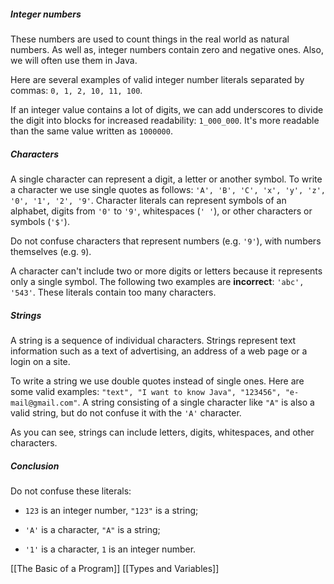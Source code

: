 ##### Integer numbers

These numbers are used to count things in the real world as natural numbers. As well as, integer numbers contain zero and negative ones. Also, we will often use them in Java.

Here are several examples of valid integer number literals separated by commas: `0, 1, 2, 10, 11, 100`.

If an integer value contains a lot of digits, we can add underscores to divide the digit into blocks for increased readability: `1_000_000`. It's more readable than the same value written as `1000000`.
##### Characters

A single character can represent a digit, a letter or another symbol. To write a character we use single quotes as follows: `'A', 'B', 'C', 'x', 'y', 'z', '0', '1', '2', '9'`. Character literals can represent symbols of an alphabet, digits from `'0'` to `'9'`, whitespaces (`' '`), or other characters or symbols (`'$'`).

Do not confuse characters that represent numbers (e.g. `'9'`), with numbers themselves (e.g. `9`).

A character can't include two or more digits or letters because it represents only a single symbol. The following two examples are **incorrect**: `'abc', '543'`. These literals contain too many characters.

##### Strings

A string is a sequence of individual characters. Strings represent text information such as a text of advertising, an address of a web page or a login on a site.

To write a string we use double quotes instead of single ones. Here are some valid examples: `"text", "I want to know Java", "123456", "e-mail@gmail.com"`. A string consisting of a single character like `"A"` is also a valid string, but do not confuse it with the `'A'` character.

As you can see, strings can include letters, digits, whitespaces, and other characters.

##### Conclusion

Do not confuse these literals:

- `123` is an integer number, `"123"` is a string;
    
- `'A'` is a character, `"A"` is a string;
    
- `'1'` is a character, `1` is an integer number.

[[The Basic of a Program]]
[[Types and Variables]]
